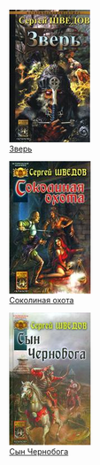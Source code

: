 ![](Зверь.jpg)  
[Зверь](Зверь.txt)

![](Соколиная%20охота.jpg)  
[Соколиная охота](Соколиная%20охота.txt)

![](Сын%20Чернобога.jpg)  
[Сын Чернобога](Сын%20Чернобога.txt)
